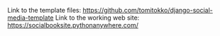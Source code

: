 Link to the template files: https://github.com/tomitokko/django-social-media-template
Link to the working web site: https://socialbooksite.pythonanywhere.com/
